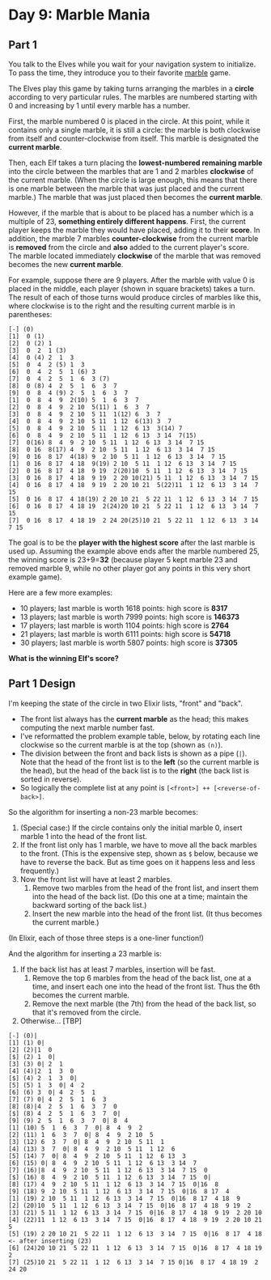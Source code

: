 # Day 9: Marble Mania

## Part 1

You talk to the Elves while you wait for your navigation system to initialize. To pass the time, they introduce you to their favorite [marble](https://en.wikipedia.org/wiki/Marble_(toy)) game.

The Elves play this game by taking turns arranging the marbles in a **circle** according to very particular rules. The marbles are numbered starting with 0 and increasing by 1 until every marble has a number.

First, the marble numbered 0 is placed in the circle. At this point, while it contains only a single marble, it is still a circle: the marble is both clockwise from itself and counter-clockwise from itself. This marble is designated the **current marble**.

Then, each Elf takes a turn placing the **lowest-numbered remaining marble** into the circle between the marbles that are 1 and 2 marbles **clockwise** of the current marble. (When the circle is large enough, this means that there is one marble between the marble that was just placed and the current marble.) The marble that was just placed then becomes the **current marble**.

However, if the marble that is about to be placed has a number which is a multiple of 23, **something entirely different happens**. First, the current player keeps the marble they would have placed, adding it to their **score**. In addition, the marble 7 marbles **counter-clockwise** from the current marble is **removed** from the circle and **also** added to the current player's score. The marble located immediately **clockwise** of the marble that was removed becomes the new **current marble**.

For example, suppose there are 9 players. After the marble with value 0 is placed in the middle, each player (shown in square brackets) takes a turn. The result of each of those turns would produce circles of marbles like this, where clockwise is to the right and the resulting current marble is in parentheses:

```
[-] (0)
[1]  0 (1)
[2]  0 (2) 1
[3]  0  2  1 (3)
[4]  0 (4) 2  1  3
[5]  0  4  2 (5) 1  3
[6]  0  4  2  5  1 (6) 3
[7]  0  4  2  5  1  6  3 (7)
[8]  0 (8) 4  2  5  1  6  3  7
[9]  0  8  4 (9) 2  5  1  6  3  7
[1]  0  8  4  9  2(10) 5  1  6  3  7
[2]  0  8  4  9  2 10  5(11) 1  6  3  7
[3]  0  8  4  9  2 10  5 11  1(12) 6  3  7
[4]  0  8  4  9  2 10  5 11  1 12  6(13) 3  7
[5]  0  8  4  9  2 10  5 11  1 12  6 13  3(14) 7
[6]  0  8  4  9  2 10  5 11  1 12  6 13  3 14  7(15)
[7]  0(16) 8  4  9  2 10  5 11  1 12  6 13  3 14  7 15
[8]  0 16  8(17) 4  9  2 10  5 11  1 12  6 13  3 14  7 15
[9]  0 16  8 17  4(18) 9  2 10  5 11  1 12  6 13  3 14  7 15
[1]  0 16  8 17  4 18  9(19) 2 10  5 11  1 12  6 13  3 14  7 15
[2]  0 16  8 17  4 18  9 19  2(20)10  5 11  1 12  6 13  3 14  7 15
[3]  0 16  8 17  4 18  9 19  2 20 10(21) 5 11  1 12  6 13  3 14  7 15
[4]  0 16  8 17  4 18  9 19  2 20 10 21  5(22)11  1 12  6 13  3 14  7 15
[5]  0 16  8 17  4 18(19) 2 20 10 21  5 22 11  1 12  6 13  3 14  7 15
[6]  0 16  8 17  4 18 19  2(24)20 10 21  5 22 11  1 12  6 13  3 14  7 15
[7]  0 16  8 17  4 18 19  2 24 20(25)10 21  5 22 11  1 12  6 13  3 14  7 15
```

The goal is to be the **player with the highest score** after the last marble is used up. Assuming the example above ends after the marble numbered 25, the winning score is 23+9=**32** (because player 5 kept marble 23 and removed marble 9, while no other player got any points in this very short example game).

Here are a few more examples:

- 10 players; last marble is worth 1618 points: high score is **8317**
- 13 players; last marble is worth 7999 points: high score is **146373**
- 17 players; last marble is worth 1104 points: high score is **2764**
- 21 players; last marble is worth 6111 points: high score is **54718**
- 30 players; last marble is worth 5807 points: high score is **37305**

**What is the winning Elf's score?**

## Part 1 Design

I'm keeping the state of the circle in two Elixir lists, "front" and "back".

- The front list always has the **current marble** as the head; this makes computing the next marble number fast.
- I've reformatted the problem example table, below, by rotating each line clockwise so the current marble is at the top (shown as `(n)`).
- The division between the front and back lists is shown as a pipe (`|`). Note that the head of the front list is to the **left** (so the current marble is the head), but the head of the back list is to the **right** (the back list is sorted in reverse).
- So logically the complete list at any point is `[<front>] ++ [<reverse-of-back>]`.

So the algorithm for inserting a non-23 marble becomes:

1. (Special case:) If the circle contains only the initial marble 0, insert marble 1 into the head of the front list.
1. If the front list only has 1 marble, we have to move all the back marbles to the front. (This is the expensive step, shown as `$` below, because we have to reverse the back. But as time goes on it happens less and less frequently.)
1. Now the front list will have at least 2 marbles.
    1. Remove two marbles from the head of the front list, and insert them into the head of the back list. (Do this one at a time; maintain the backward sorting of the back list.)
    1. Insert the new marble into the head of the front list. (It thus becomes the current marble.)

(In Elixir, each of those three steps is a one-liner function!)

And the algorithm for inserting a 23 marble is:

1. If the back list has at least 7 marbles, insertion will be fast.
    1. Remove the top 6 marbles from the head of the back list, one at a time, and insert each one into the head of the front list. Thus the 6th becomes the current marble.
    1. Remove the next marble (the 7th) from the head of the back list, so that it's removed from the circle.
1. Otherwise... \[TBP\]

```
[-] (0)|
[1] (1) 0|
[2] (2)|1  0
[$] (2) 1  0|
[3] (3) 0| 2  1
[4] (4)|2  1  3  0
[$] (4) 2  1  3  0|
[5] (5) 1  3  0| 4  2
[6] (6) 3  0| 4  2  5  1
[7] (7) 0| 4  2  5  1  6  3
[8] (8)|4  2  5  1  6  3  7  0
[$] (8) 4  2  5  1  6  3  7  0|
[9] (9) 2  5  1  6  3  7  0| 8  4
[1] (10) 5  1  6  3  7  0| 8  4  9  2
[2] (11) 1  6  3  7  0| 8  4  9  2 10  5
[3] (12) 6  3  7  0| 8  4  9  2 10  5 11  1
[4] (13) 3  7  0| 8  4  9  2 10  5 11  1 12  6
[5] (14) 7  0| 8  4  9  2 10  5 11  1 12  6 13  3
[6] (15) 0| 8  4  9  2 10  5 11  1 12  6 13  3 14  7
[7] (16)|8  4  9  2 10  5 11  1 12  6 13  3 14  7 15  0
[$] (16) 8  4  9  2 10  5 11  1 12  6 13  3 14  7 15  0|
[8] (17) 4  9  2 10  5 11  1 12  6 13  3 14  7 15  0|16  8
[9] (18) 9  2 10  5 11  1 12  6 13  3 14  7 15  0|16  8 17  4
[1] (19) 2 10  5 11  1 12  6 13  3 14  7 15  0|16  8 17  4 18  9
[2] (20)10  5 11  1 12  6 13  3 14  7 15  0|16  8 17  4 18  9 19  2
[3] (21) 5 11  1 12  6 13  3 14  7 15  0|16  8 17  4 18  9 19  2 20 10
[4] (22)11  1 12  6 13  3 14  7 15  0|16  8 17  4 18  9 19  2 20 10 21  5
[5] (19) 2 20 10 21  5 22 11  1 12  6 13  3 14  7 15  0|16  8 17  4 18       <- after inserting (23)
[6] (24)20 10 21  5 22 11  1 12  6 13  3 14  7 15  0|16  8 17  4 18 19  2
[7] (25)10 21  5 22 11  1 12  6 13  3 14  7 15 0|16  8 17  4 18 19  2 24 20
```
